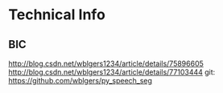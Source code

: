 # Technical Info

## BIC

http://blog.csdn.net/wblgers1234/article/details/75896605
http://blog.csdn.net/wblgers1234/article/details/77103444
git: https://github.com/wblgers/py_speech_seg